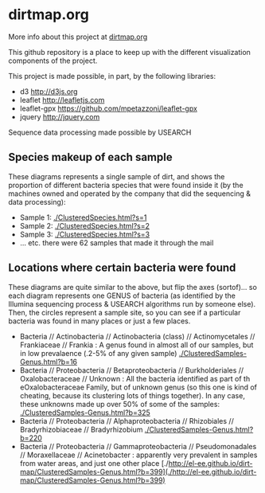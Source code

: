 # dirtmap.org

More info about this project at [dirtmap.org](http://dirtmap.org)

This github repository is a place to keep up with the different visualization components of the project. 

This project is made possible, in part, by the following libraries: 

* d3 <http://d3js.org>
* leaflet <http://leafletjs.com>
* leaflet-gpx <https://github.com/mpetazzoni/leaflet-gpx>
* jquery <http://jquery.com>

Sequence data processing made possible by USEARCH


## Species makeup of each sample

These diagrams represents a single sample of dirt, and shows the proportion of different bacteria species that were found inside it (by the machines owned and operated by the company that did the sequencing & data processing):

* Sample 1: [./ClusteredSpecies.html?s=1](./ClusteredSpecies.html?s=1)
* Sample 2: [./ClusteredSpecies.html?s=2](./ClusteredSpecies.html?s=2)
* Sample 3: [./ClusteredSpecies.html?s=3](./ClusteredSpecies.html?s=3)
* ... etc. there were 62 samples that made it through the mail

## Locations where certain bacteria were found

These diagrams are quite similar to the above, but flip the axes (sortof)... so each diagram represents one GENUS of bacteria (as identified by the Illumina sequencing process & USEARCH algorithms run by someone else). Then, the circles represent a sample site, so you can see if a particular bacteria was found in many places or just a few places. 

* Bacteria // Actinobacteria // Actinobacteria (class) // Actinomycetales // Frankiaceae // Frankia : A genus found in almost all of our samples, but in low prevalaence (.2-5% of any given sample) [./ClusteredSamples-Genus.html?b=16](./ClusteredSamples-Genus.html?b=16)
* Bacteria // Proteobacteria // Betaproteobacteria // Burkholderiales // Oxalobacteraceae // Unknown : All the bacteria identified as part of th eOxalobacteraceae Family, but of unknown genus (so this one is kind of cheating, because its clustering lots of things together). In any case, these unknowns made up over 50% of some of the samples: [./ClusteredSamples-Genus.html?b=325](./ClusteredSamples-Genus.html?b=325)
* Bacteria // Proteobacteria // Alphaproteobacteria // Rhizobiales // Bradyrhizobiaceae // Bradyrhizobium [./ClusteredSamples-Genus.html?b=220](./ClusteredSamples-Genus.html?b=220)
* Bacteria // Proteobacteria // Gammaproteobacteria // Pseudomonadales // Moraxellaceae // Acinetobacter : apparently very prevalent in samples from water areas, and just one other place [./http://el-ee.github.io/dirt-map/ClusteredSamples-Genus.html?b=399](./http://el-ee.github.io/dirt-map/ClusteredSamples-Genus.html?b=399)
